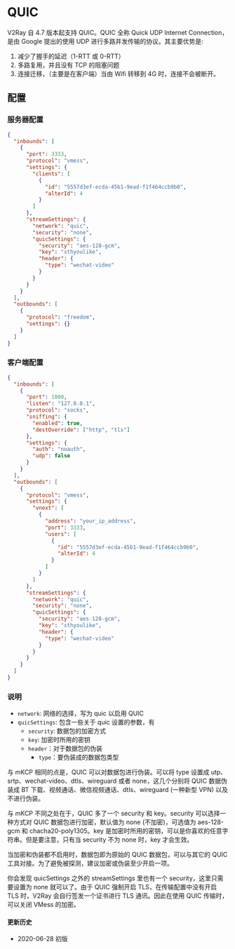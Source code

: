 # QUIC

V2Ray 自 4.7 版本起支持 QUIC。QUIC 全称 Quick UDP Internet Connection，是由 Google 提出的使用 UDP 进行多路并发传输的协议。其主要优势是:

1. 减少了握手的延迟（1-RTT 或 0-RTT）
2. 多路复用，并且没有 TCP 的阻塞问题
3. 连接迁移，（主要是在客户端）当由 Wifi 转移到 4G 时，连接不会被断开。

## 配置

### 服务器配置

```json
{
  "inbounds": [
    {
      "port": 3333,
      "protocol": "vmess",
      "settings": {
        "clients": [
          {
            "id": "5557d3ef-ecda-45b1-9ead-f1f464ccb9b0",
            "alterId": 4
          }
        ]
      },
      "streamSettings": {
        "network": "quic",
        "security": "none",
        "quicSettings": {
          "security": "aes-128-gcm",
          "key": "sthyoulike",
          "header": {
            "type": "wechat-video"
          }
        }
      }
    }
  ],
  "outbounds": [
    {
      "protocol": "freedom",
      "settings": {}
    }
  ]
}
```

### 客户端配置

```json
{
  "inbounds": [
    {
      "port": 1080,
      "listen": "127.0.0.1",
      "protocol": "socks",
      "sniffing": {
        "enabled": true,
        "destOverride": ["http", "tls"]
      },
      "settings": {
        "auth": "noauth",
        "udp": false
      }
    }
  ],
  "outbounds": [
    {
      "protocol": "vmess",
      "settings": {
        "vnext": [
          {
            "address": "your_ip_address",
            "port": 3333,
            "users": [
              {
                "id": "5557d3ef-ecda-45b1-9ead-f1f464ccb9b0",
                "alterId": 4
              }
            ]
          }
        ]
      },
      "streamSettings": {
        "network": "quic",
        "security": "none",
        "quicSettings": {
          "security": "aes-128-gcm",
          "key": "sthyoulike",
          "header": {
            "type": "wechat-video"
          }
        }
      }
    }
  ]
}
```

### 说明

* `network`: 网络的选择，写为 quic 以启用 QUIC
* `quicSettings`: 包含一些关于 quic 设置的参数，有
  * `security`: 数据包的加密方式
  * `key`: 加密时所用的密钥
  * `header`：对于数据包的伪装
    * `type`：要伪装成的数据包类型

与 mKCP 相同的点是，QUIC 可以对数据包进行伪装。可以将 type 设置成 utp、srtp、wechat-video、dtls、wireguard 或者 none，这几个分别将 QUIC 数据伪装成 BT 下载、视频通话、微信视频通话、dtls、wireguard (一种新型 VPN) 以及不进行伪装。

与 mKCP 不同之处在于，QUIC 多了一个 security 和 key。security 可以选择一种方式对 QUIC 数据包进行加密，默认值为 none (不加密)，可选值为 aes-128-gcm 和 chacha20-poly1305。key 是加密时所用的密钥，可以是你喜欢的任意字符串。但是要注意，只有当 security 不为 none 时，key 才会生效。

当加密和伪装都不启用时，数据包即为原始的 QUIC 数据包，可以与其它的 QUIC 工具对接。为了避免被探测，建议加密或伪装至少开启一项。

你会发现 quicSettings 之外的 streamSettings 里也有一个 security，这里只需要设置为 none 就可以了。由于 QUIC 强制开启 TLS，在传输配置中没有开启 TLS 时，V2Ray 会自行签发一个证书进行 TLS 通讯。因此在使用 QUIC 传输时，可以关闭 VMess 的加密。

#### 更新历史

- 2020-06-28 初版

